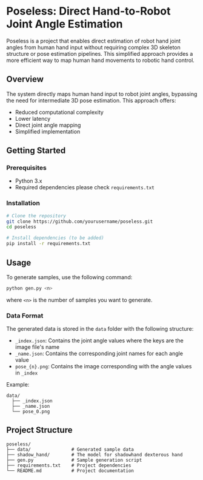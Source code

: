 # Poseless: Direct Hand-to-Robot Joint Angle Estimation

Poseless is a project that enables direct estimation of robot hand joint angles from human hand input without requiring complex 3D skeleton structure or pose estimation pipelines. This simplified approach provides a more efficient way to map human hand movements to robotic hand control.

## Overview

The system directly maps human hand input to robot joint angles, bypassing the need for intermediate 3D pose estimation. This approach offers:
- Reduced computational complexity
- Lower latency
- Direct joint angle mapping
- Simplified implementation

## Getting Started

### Prerequisites
- Python 3.x
- Required dependencies please check `requirements.txt`

### Installation
```bash
# Clone the repository
git clone https://github.com/yourusername/poseless.git
cd poseless

# Install dependencies (to be added)
pip install -r requirements.txt
```

## Usage
To generate samples, use the following command:
```bash
python gen.py <n>
```
where `<n>` is the number of samples you want to generate.

### Data Format
The generated data is stored in the `data` folder with the following structure:
- `_index.json`: Contains the joint angle values where the keys are the image file's name
- `_name.json`: Contains the corresponding joint names for each angle value
- `pose_{n}.png`: Contains the image corresponding with the angle values in `_index`

Example:
```
data/
  ├── _index.json
  ├── _name.json
  └── pose_0.png
```

## Project Structure
```
poseless/
├── data/               # Generated sample data
├── shadow_hand/        # The model for shadowhand dexterous hand 
├── gen.py              # Sample generation script
├── requirements.txt    # Project dependencies
└── README.md           # Project documentation
```
